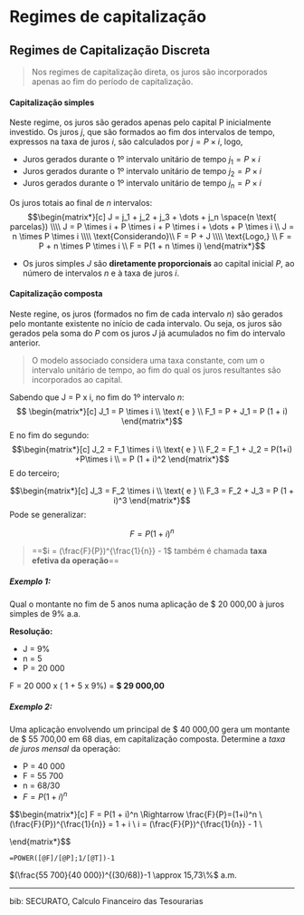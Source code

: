 # Regimes de capitalização

## Regimes de Capitalização Discreta

> Nos regimes de capitalização direta, os juros são incorporados apenas ao fim do período de capitalização.
#### Capitalização simples

Neste regime, os juros são gerados apenas pelo capital P inicialmente investido. Os juros _j_, que são formados ao fim dos intervalos de tempo, expressos na taxa de juros _i_, são calculados por $j = P \times i$, logo,
- Juros gerados durante o 1º intervalo unitário de tempo $j_1=P\times i$
- Juros gerados durante o 1º intervalo unitário de tempo $j_2=P\times i$
- Juros gerados durante o 1º intervalo unitário de tempo $j_n=P\times i$

Os juros totais ao final de _n_ intervalos:
$$\begin{matrix*}[c]
J = j_1 + j_2 + j_3 + \dots + j_n \space(n \text{ parcelas})
\\\\
J = P \times i + P \times i + P \times i + \dots + P \times i
\\
J = n \times P \times i
\\\\
\text{Considerando}\\
F = P + J
\\\\
\text{Logo,}
\\
F = P + n \times P \times i
\\
F = P(1 + n \times i)
\end{matrix*}$$

- Os juros simples _J_ são **diretamente proporcionais** ao capital inicial _P_, ao número de intervalos _n_ e à taxa de juros _i_.

#### Capitalização composta

Neste regine, os juros (formados no fim de cada intervalo _n_) são gerados pelo montante existente no início de cada intervalo. Ou seja, os juros são gerados pela soma do _P_ com os juros _J_ já acumulados no fim do intervalo anterior.

> O modelo associado considera uma taxa constante, com um o intervalo unitário de tempo, ao fim do qual os juros resultantes são incorporados ao capital.

Sabendo que J = P x i, no fim do 1º intervalo _n_: 
$$
\begin{matrix*}[c]
J_1 = P \times i \\
\text{ e } \\
F_1 = P + J_1 = P (1 + i)
\end{matrix*}$$
E no fim do segundo:
$$\begin{matrix*}[c]
J_2 = F_1 \times i \\ 
\text{ e } \\ 
F_2 = F_1 + J_2
= P(1+i) +P\times i
\\
= P (1 + i)^2
\end{matrix*}$$
E do terceiro;

$$\begin{matrix*}[c]
J_3 = F_2 \times i \\
\text{ e } \\
F_3 = F_2 + J_3 = P (1 + i)^3
\end{matrix*}$$
Pode se generalizar:


$$ F = P(1+i)^n $$

> ==$i = (\frac{F}{P})^{\frac{1}{n}} - 1$ também é chamada **taxa efetiva da operação**==
##### Exemplo 1:

Qual o montante no fim de 5 anos numa aplicação de $ 20 000,00 à juros simples de 9% a.a.

**Resolução:**

- J = 9%
- n = 5
- P = 20 000

F = 20 000 x ( 1 + 5 x 9%) = **$ 29 000,00**


##### Exemplo 2:
Uma aplicação envolvendo um principal de $ 40 000,00 gera um montante de $ 55 700,00 em 68 dias, em capitalização composta. Determine a _taxa de juros mensal_ da operação:

- P = 40 000
- F = 55 700
- n = 68/30
- $F = P(1 + i)^n$

$$\begin{matrix*}[c]
F = P(1 + i)^n \Rightarrow \frac{F}{P}=(1+i)^n
\\
(\frac{F}{P})^{\frac{1}{n}} = 1 + i
\\
i = (\frac{F}{P})^{\frac{1}{n}} - 1
\\

\end{matrix*}$$
```excel
=POWER([@F]/[@P];1/[@T])-1
```

$(\frac{55 700}{40 000})^{(30/68)}-1 \approx 15,73\%$ a.m.


---
bib:
SECURATO, Calculo Financeiro das Tesourarias